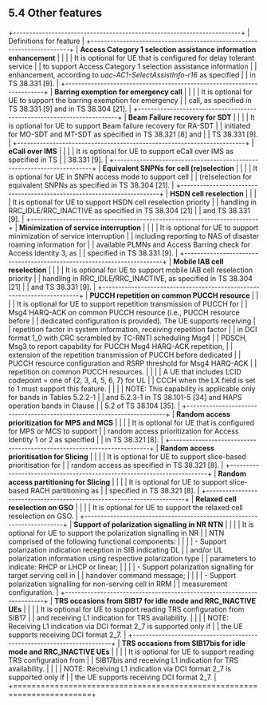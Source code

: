 ## 5.4 Other features

+-----------------------------------------------------------------------+
| Definitions for feature                                               |
+-----------------------------------------------------------------------+
| **Access Category 1 selection assistance information enhancement**    |
|                                                                       |
| It is optional for UE that is configured for delay tolerant service   |
| to support Access Category 1 selection assistance information         |
| enhancement, according to *uac-AC1-SelectAssistInfo-r16* as specified |
| in TS 38.331 \[9\].                                                   |
+-----------------------------------------------------------------------+
| **Barring exemption for emergency call**                              |
|                                                                       |
| It is optional for UE to support the barring exemption for emergency  |
| call, as specified in TS 38.331 \[9\] and in TS 38.304 \[21\].        |
+-----------------------------------------------------------------------+
| **Beam Failure recovery for SDT**                                     |
|                                                                       |
| It is optional for UE to support Beam failure recovery for RA-SDT     |
| initiated for MO-SDT and MT-SDT as specified in TS 38.321 \[8\] and   |
| TS 38.331 \[9\].                                                      |
+-----------------------------------------------------------------------+
| **eCall over IMS**                                                    |
|                                                                       |
| It is optional for UE to support eCall over IMS as specified in TS    |
| 38.331 \[9\].                                                         |
+-----------------------------------------------------------------------+
| **Equivalent SNPNs for cell (re)selection**                           |
|                                                                       |
| It is optional for UE in SNPN access mode to support cell             |
| (re)selection for equivalent SNPNs as specified in TS 38.304 \[21\].  |
+-----------------------------------------------------------------------+
| **HSDN cell reselection**                                             |
|                                                                       |
| It is optional for UE to support HSDN cell reselection priority       |
| handling in RRC_IDLE/RRC_INACTIVE as specified in TS 38.304 \[21\]    |
| and TS 38.331 \[9\].                                                  |
+-----------------------------------------------------------------------+
| **Minimization of service interruption**                              |
|                                                                       |
| It is optional for UE to support minimization of service interruption |
| including reporting to NAS of disaster roaming information for        |
| available PLMNs and Access Barring check for Access Identity 3, as    |
| specified in TS 38.331 \[9\].                                         |
+-----------------------------------------------------------------------+
| **Mobile IAB cell reselection**                                       |
|                                                                       |
| It is optional for UE to support mobile IAB cell reselection priority |
| handling in RRC_IDLE/RRC_INACTIVE, as specified in TS 38.304 \[21\]   |
| and TS 38.331 \[9\].                                                  |
+-----------------------------------------------------------------------+
| **PUCCH repetition on common PUCCH resource**                         |
|                                                                       |
| It is optional for UE to support repetition transmission of PUCCH for |
| Msg4 HARQ-ACK on common PUCCH resource (i.e., PUCCH resource before   |
| dedicated configuration is provided). The UE supports receiving       |
| repetition factor in system information, receiving repetition factor  |
| in DCI format 1_0 with CRC scrambled by TC-RNTI scheduling Msg4       |
| PDSCH, Msg3 to report capability for PUCCH Msg4 HARQ-ACK repetition,  |
| extension of the repetition transmission of PUCCH before dedicated    |
| PUCCH resource configuration and RSRP threshold for Msg4 HARQ-ACK     |
| repetition on common PUCCH resources.                                 |
|                                                                       |
| A UE that includes LCID codepoint = one of {2, 3, 4, 5, 6, 7} for UL  |
| CCCH when the LX field is set to 1 must support this feature.         |
|                                                                       |
| NOTE: This capability is applicable only for bands in Tables 5.2.2-1  |
| and 5.2.3-1 in TS 38.101-5 \[34\] and HAPS operation bands in Clause  |
| 5.2 of TS 38.104 \[35\].                                              |
+-----------------------------------------------------------------------+
| **Random access prioritization for MPS and MCS**                      |
|                                                                       |
| It is optional for UE that is configured for MPS or MCS to support    |
| random access prioritization for Access Identity 1 or 2 as specified  |
| in TS 38.321 \[8\].                                                   |
+-----------------------------------------------------------------------+
| **Random access prioritisation for Slicing**                          |
|                                                                       |
| It is optional for UE to support slice-based prioritisation for       |
| random access as specified in TS 38.321 \[8\].                        |
+-----------------------------------------------------------------------+
| **Random access partitioning for Slicing**                            |
|                                                                       |
| It is optional for UE to support slice-based RACH partitioning as     |
| specified in TS 38.321 \[8\].                                         |
+-----------------------------------------------------------------------+
| **Relaxed cell reselection on GSO**                                   |
|                                                                       |
| It is optional for UE to support the relaxed cell reselection on GSO. |
+-----------------------------------------------------------------------+
| **Support of polarization signalling in NR NTN**                      |
|                                                                       |
| It is optional for UE to support the polarization signalling in NR    |
| NTN comprised of the following functional components:                 |
|                                                                       |
| \- Support polarization indication reception in SIB indicating DL     |
| and/or UL polarization information using respective polarization type |
| parameters to indicate: RHCP or LHCP or linear;                       |
|                                                                       |
| \- Support polarization signalling for target serving cell in         |
| handover command message;                                             |
|                                                                       |
| \- Support polarization signalling for non-serving cell in RRM        |
| measurement configuration.                                            |
+-----------------------------------------------------------------------+
| **TRS occasions from SIB17 for idle mode and RRC_INACTIVE UEs**       |
|                                                                       |
| It is optional for UE to support reading TRS configuration from SIB17 |
| and receiving L1 indication for TRS availability.                     |
|                                                                       |
| NOTE: Receiving L1 indication via DCI format 2_7 is supported only if |
| the UE supports receiving DCI format 2_7.                             |
+-----------------------------------------------------------------------+
| **TRS occasions from SIB17bis for idle mode and RRC_INACTIVE UEs**    |
|                                                                       |
| It is optional for UE to support reading TRS configuration from       |
| SIB17bis and receiving L1 indication for TRS availability.            |
|                                                                       |
| NOTE: Receiving L1 indication via DCI format 2_7 is supported only if |
| the UE supports receiving DCI format 2_7.                             |
+=======================================================================+
